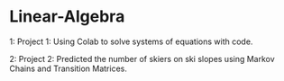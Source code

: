 # Linear-Algebra

1:  Project 1:  Using Colab to solve systems of equations with code.

2:  Project 2:  Predicted the number of skiers on ski slopes using Markov Chains and Transition Matrices.

